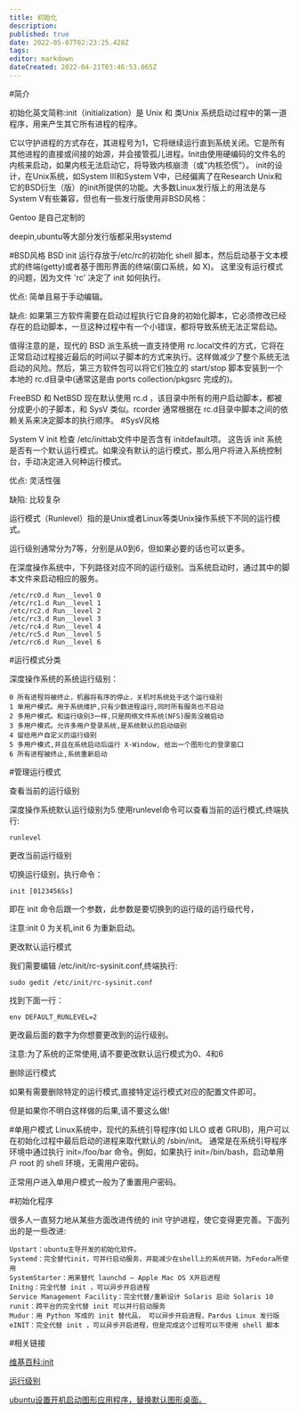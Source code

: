 ```yaml
---
title: 初始化
description: 
published: true
date: 2022-05-07T02:23:25.428Z
tags: 
editor: markdown
dateCreated: 2022-04-21T03:46:53.065Z
---
```


#简介

初始化英文简称:init（initialization）是 Unix 和 类Unix 系统启动过程中的第一道程序，用来产生其它所有进程的程序。

它以守护进程的方式存在，其进程号为1，它将继续运行直到系统关闭。它是所有其他进程的直接或间接的始源，并会接管孤儿进程。Init由使用硬编码的文件名的内核来启动，如果内核无法启动它，将导致内核崩溃（或“内核恐慌”）。
init的设计，在Unix系统，如System III和System V中，已经偏离了在Research Unix和它的BSD衍生（版）的init所提供的功能。大多数Linux发行版上的用法是与System V有些兼容，但也有一些发行版使用非BSD风格：

Gentoo 是自己定制的

deepin,ubuntu等大部分发行版都采用systemd


#BSD风格
BSD init 运行存放于/etc/rc的初始化 shell 脚本，然后启动基于文本模式的终端(getty)或者基于图形界面的终端(窗口系统，如 X)。 这里没有运行模式的问题，因为文件 'rc' 决定了 init 如何执行。

优点: 简单且易于手动编辑。

缺点: 如果第三方软件需要在启动过程执行它自身的初始化脚本，它必须修改已经存在的启动脚本，一旦这种过程中有一个小错误，都将导致系统无法正常启动。

值得注意的是，现代的 BSD 派生系统一直支持使用 rc.local文件的方式，它将在正常启动过程接近最后的时间以子脚本的方式来执行。这样做减少了整个系统无法启动的风险。然后，第三方软件包可以将它们独立的 start/stop 脚本安装到一个本地的 rc.d目录中(通常这是由 ports collection/pkgsrc 完成的)。

FreeBSD 和 NetBSD 现在默认使用 rc.d ，该目录中所有的用户启动脚本，都被分成更小的子脚本，和 SysV 类似。rcorder 通常根据在 rc.d目录中脚本之间的依赖关系来决定脚本的执行顺序。
#SysV风格

System V init 检查 /etc/inittab文件中是否含有 initdefault项。 这告诉 init 系统是否有一个默认运行模式。如果没有默认的运行模式，那么用户将进入系统控制台，手动决定进入何种运行模式。

优点: 灵活性强

缺陷: 比较复杂

运行模式（Runlevel）指的是Unix或者Linux等类Unix操作系统下不同的运行模式。

运行级别通常分为7等，分别是从0到6，但如果必要的话也可以更多。

在深度操作系统中，下列路径对应不同的运行级别。当系统启动时，通过其中的脚本文件来启动相应的服务。

    /etc/rc0.d Run__level 0
    /etc/rc1.d Run__level 1
    /etc/rc2.d Run__level 2
    /etc/rc3.d Run__level 3
    /etc/rc4.d Run__level 4
    /etc/rc5.d Run__level 5
    /etc/rc6.d Run__level 6
#运行模式分类

深度操作系统的系统运行级别：

    0 所有进程将被终止，机器将有序的停止，关机时系统处于这个运行级别 
    1 单用户模式。用于系统维护,只有少数进程运行,同时所有服务也不启动
    2 多用户模式。和运行级别3一样,只是网络文件系统(NFS)服务没被启动
    3 多用户模式。允许多用户登录系统,是系统默认的启动级别
    4 留给用户自定义的运行级别
    5 多用户模式,并且在系统启动后运行 X-Window, 给出一个图形化的登录窗口
    6 所有进程被终止,系统重新启动

#管理运行模式

查看当前的运行级别

深度操作系统默认运行级别为5.使用runlevel命令可以查看当前的运行模式,终端执行:

    runlevel

更改当前运行级别

切换运行级别，执行命令：

    init [0123456Ss]

即在 init 命令后跟一个参数，此参数是要切换到的运行级的运行级代号，

注意:init 0 为关机,init 6 为重新启动。

更改默认运行模式

我们需要编辑 /etc/init/rc-sysinit.conf,终端执行:

    sudo gedit /etc/init/rc-sysinit.conf
找到下面一行：

    env DEFAULT_RUNLEVEL=2
更改最后面的数字为你想要更改到的运行级别。

注意:为了系统的正常使用,请不要更改默认运行模式为0、4和6

删除运行模式

如果有需要删除特定的运行模式,直接特定运行模式对应的配置文件即可。

但是如果你不明白这样做的后果,请不要这么做!

#单用户模式
Linux系统中，现代的系统引导程序(如 LILO 或者 GRUB)，用户可以在初始化过程中最后启动的进程来取代默认的 /sbin/init。 通常是在系统引导程序环境中通过执行 init=/foo/bar 命令。例如，如果执行 init=/bin/bash，启动单用户 root 的 shell 环境，无需用户密码。

正常用户进入单用户模式一般为了重置用户密码。

#初始化程序

很多人一直努力地从某些方面改进传统的 init 守护进程，使它变得更完善。下面列出的是一些改进:

    Upstart：ubuntu主导开发的初始化软件。
    Systemd：完全替代init，可并行启动服务，并能减少在shell上的系统开销，为Fedora所使用
    SystemStarter：用来替代 launchd — Apple Mac OS X开启进程
    Initng：完全代替 init ，可以异步开启进程
    Service Management Facility：完全代替/重新设计 Solaris 启动 Solaris 10
    runit：跨平台的完全代替 init 可以并行启动服务
    Mudur：用 Python 写成的 init 替代品， 可以异步开启进程，Pardus Linux 发行版
    eINIT：完全代替 init ，可以异步开启进程，但是完成这个过程可以不使用 shell 脚本
#相关链接

[维基百科:init](http://zh.wikipedia.org/wiki/Init)

[运行级别](http://zh.wikipedia.org/wiki/%E8%BF%90%E8%A1%8C%E6%A8%A1%E5%BC%8F)

[ubuntu设置开机启动图形应用程序，替换默认图形桌面。](http://blog.csdn.net/liebergott/article/details/7793408)